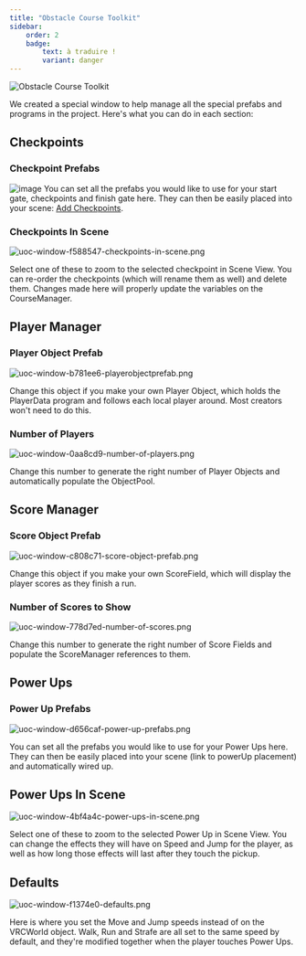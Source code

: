 ```yaml
---
title: "Obstacle Course Toolkit"
sidebar:
    order: 2
    badge: 
        text: à traduire !
        variant: danger
---
```

![Obstacle Course Toolkit](/img/worlds/uoc-window-0a203a2-obstacle-course-toolkit.png)

We created a special window to help manage all the special prefabs and programs in the project. Here's what you can do in each section:

## Checkpoints

### Checkpoint Prefabs
![image](/img/worlds/uoc-window-a05aa7a-checkpoint-prefabs.png)
You can set all the prefabs you would like to use for your start gate, checkpoints and finish gate here. They can then be easily placed into your scene: [Add Checkpoints](/worlds/examples/obstacle-course/build-from-demo-parts#add-checkpoints).

### Checkpoints In Scene
![uoc-window-f588547-checkpoints-in-scene.png](/img/worlds/uoc-window-f588547-checkpoints-in-scene.png)

Select one of these to zoom to the selected checkpoint in Scene View. You can re-order the checkpoints (which will rename them as well) and delete them. Changes made here will properly update the variables on the CourseManager.

## Player Manager

### Player Object Prefab
![uoc-window-b781ee6-playerobjectprefab.png](/img/worlds/uoc-window-b781ee6-playerobjectprefab.png)

Change this object if you make your own Player Object, which holds the PlayerData program and follows each local player around. Most creators won't need to do this.

### Number of Players
![uoc-window-0aa8cd9-number-of-players.png](/img/worlds/uoc-window-0aa8cd9-number-of-players.png)

Change this number to generate the right number of Player Objects and automatically populate the ObjectPool.

## Score Manager

### Score Object Prefab
![uoc-window-c808c71-score-object-prefab.png](/img/worlds/uoc-window-c808c71-score-object-prefab.png)

Change this object if you make your own ScoreField, which will display the player scores as they finish a run.

### Number of Scores to Show
![uoc-window-778d7ed-number-of-scores.png](/img/worlds/uoc-window-778d7ed-number-of-scores.png)

Change this number to generate the right number of Score Fields and populate the ScoreManager references to them.

## Power Ups

### Power Up Prefabs
![uoc-window-d656caf-power-up-prefabs.png](/img/worlds/uoc-window-d656caf-power-up-prefabs.png)

You can set all the prefabs you would like to use for your Power Ups here. They can then be easily placed into your scene (link to powerUp placement) and automatically wired up.

## Power Ups In Scene
![uoc-window-4bf4a4c-power-ups-in-scene.png](/img/worlds/uoc-window-4bf4a4c-power-ups-in-scene.png)

Select one of these to zoom to the selected Power Up in Scene View. You can change the effects they will have on Speed and Jump for the player, as well as how long those effects will last after they touch the pickup.

## Defaults
![uoc-window-f1374e0-defaults.png](/img/worlds/uoc-window-f1374e0-defaults.png)

Here is where you set the Move and Jump speeds instead of on the VRCWorld object. Walk, Run and Strafe are all set to the same speed by default, and they're modified together when the player touches  Power Ups.